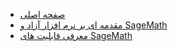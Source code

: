 <!-- _sidebar.md -->

- [صفحه اصلی](main.md)
- [مقدمه ای بر نرم افزار آزاد و SageMath](sagemath-as-a-free-software.md)
- [معرفی قابلیت های SageMath](sagemath-features.md)
